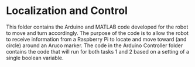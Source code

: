 # Localization and Control
This folder contains the Arduino and MATLAB code developed for the robot to move and turn accordingly. The purpose of the code is to allow the robot to receive information from a Raspberry Pi to locate and move toward (and circle) around an Aruco marker. The code in the Arduino Controller folder contains the code that will run for both tasks 1 and 2 based on a setting of a single boolean variable.
